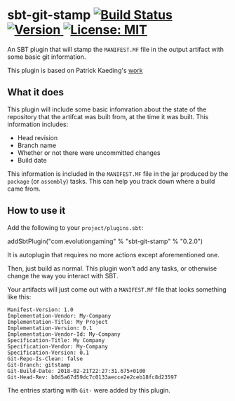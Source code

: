 # sbt-git-stamp  [![Build Status](https://travis-ci.org/evolution-gaming/sbt-git-stamp.svg?branch=master)](https://travis-ci.org/evolution-gaming/akka-tools) [ ![Version](https://api.bintray.com/packages/evolutiongaming/sbt-plugins/sbt-git-stamp/images/download.svg) ](https://bintray.com/evolutiongaming/sbt-plugins/sbt-git-stamp/_latestVersion) [![License: MIT](https://img.shields.io/badge/License-MIT-yellowgreen.svg)](https://opensource.org/licenses/MIT)

An SBT plugin that will stamp the `MANIFEST.MF` file in the output artifact with some basic git information.

This plugin is based on Patrick Kaeding's [work](https://bitbucket.org/pkaeding/sbt-git-stamp)

## What it does ##

This plugin will include some basic infomration about the state of the repository that the artifcat was built from,
at the time it was built.  This information includes:

* Head revision
* Branch name
* Whether or not there were uncommitted changes
* Build date

This information is included in the `MANIFEST.MF` file in the jar produced by the `package` (or `assembly`) tasks.  This can
help you track down where a build came from.

## How to use it ##

Add the following to your `project/plugins.sbt`:

  addSbtPlugin("com.evolutiongaming" % "sbt-git-stamp" % "0.2.0")

It is autoplugin that requires no more actions except aforementioned one.

Then, just build as normal.  This plugin won't add any tasks, or otherwise change the way you interact with SBT.

Your artifacts will just come out with a `MANIFEST.MF` file that looks something like this:

    Manifest-Version: 1.0
    Implementation-Vendor: My-Company
    Implementation-Title: My Project
    Implementation-Version: 0.1
    Implementation-Vendor-Id: My-Company
    Specification-Title: My Company
    Specification-Vendor: My-Company
    Specification-Version: 0.1
    Git-Repo-Is-Clean: false
    Git-Branch: gitstamp
    Git-Build-Date: 2018-02-21T22:27:31.675+0100
    Git-Head-Rev: b0d5a67d59dc7c0133aecce2e2ceb18fc8d23597

The entries starting with `Git-` were added by this plugin.
